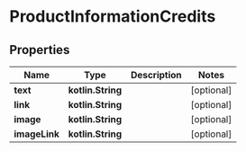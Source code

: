 
# ProductInformationCredits

## Properties
| Name | Type | Description | Notes |
| ------------ | ------------- | ------------- | ------------- |
| **text** | **kotlin.String** |  |  [optional] |
| **link** | **kotlin.String** |  |  [optional] |
| **image** | **kotlin.String** |  |  [optional] |
| **imageLink** | **kotlin.String** |  |  [optional] |




